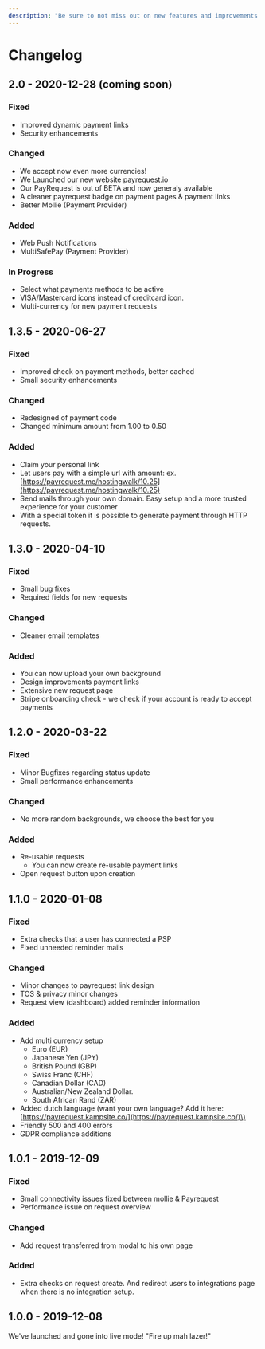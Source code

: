 ```yaml
---
description: "Be sure to not miss out on new features and improvements! \U0001F680"
---
```


# Changelog

## 2.0 - 2020-12-28 \(coming soon\)

### Fixed

* Improved dynamic payment links
* Security enhancements

### Changed

* We accept now even more currencies!
* We Launched our new website [payrequest.io](https://payrequest.io)
* Our PayRequest is out of BETA and now generaly available
* A cleaner payrequest badge on payment pages & payment links
* Better Mollie \(Payment Provider\)

### Added

* Web Push Notifications
* MultiSafePay \(Payment Provider\)

### In Progress

* Select what payments methods to be active
* VISA/Mastercard icons instead of creditcard icon.
* Multi-currency for new payment requests



## 1.3.5 - 2020-06-27

### Fixed

* Improved check on payment methods, better cached
* Small security enhancements

### Changed

* Redesigned of payment code
* Changed minimum amount from 1.00 to 0.50

### Added

* Claim your personal link
* Let users pay with a simple url with amount: ex. [https://payrequest.me/hostingwalk/10.25](https://payrequest.me/hostingwalk/10.25)
* Send mails through your own domain. Easy setup and a more trusted experience for your customer
* With a special token it is possible to generate payment through HTTP requests. 

## 1.3.0 - 2020-04-10

### Fixed

* Small bug fixes
* Required fields for new requests

### Changed

* Cleaner email templates

### Added

* You can now upload your own background
* Design improvements payment links
* Extensive new request page
* Stripe onboarding check - we check if your account is ready to accept payments

## 1.2.0 - 2020-03-22

### Fixed

* Minor Bugfixes regarding status update
* Small performance enhancements

### Changed

* No more random backgrounds, we choose the best for you

### Added

* Re-usable requests
  * You can now create re-usable payment links
* Open request button upon creation

## 1.1.0 - 2020-01-08

### Fixed

* Extra checks that a user has connected a PSP
* Fixed unneeded reminder mails 

### Changed

* Minor changes to payrequest link design
* TOS & privacy minor changes
* Request view \(dashboard\) added reminder information

### Added

* Add multi currency setup
  * Euro \(EUR\)
  * Japanese Yen \(JPY\)
  * British Pound \(GBP\)
  * Swiss Franc \(CHF\)
  * Canadian Dollar \(CAD\)
  * Australian/New Zealand Dollar.
  * South African Rand \(ZAR\)
* Added dutch language \(want your own language? Add it here: [https://payrequest.kampsite.co/](https://payrequest.kampsite.co/)\)
* Friendly 500 and 400 errors
* GDPR compliance additions

## 1.0.1 - 2019-12-09

### Fixed

* Small connectivity issues fixed between mollie & Payrequest
* Performance issue on request overview

### Changed

* Add request transferred from modal to his own page

### Added

* Extra checks on request create. And redirect users to integrations page when there is no integration setup.

## 1.0.0 - 2019-12-08

We've launched and gone into live mode! "Fire up mah lazer!"

